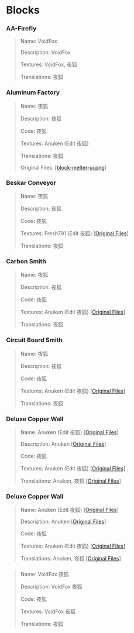 # Blocks

### AA-Firefly
> Name: VoidFox
> 
> Description: VoidFox
> 
> Textures: VoidFox, 夜狐
> 
> Translations: 夜狐

### Aluminum Factory
> Name: 夜狐
> 
> Description: 夜狐
> 
> Code: 夜狐
> 
> Textures: Anuken (Edit 夜狐)
> 
> Translations: 夜狐
>
> Original Files: [[block-melter-ui.png](https://mindustrygame.github.io/wiki/images/block-melter-ui.png)]

### Beskar Conveyor
> Name: 夜狐
> 
> Description: 夜狐
> 
> Code: 夜狐
> 
> Textures: Fresh791 (Edit 夜狐) [[Original Files](https://github.com/Fresh791/Fading-Revelations/tree/main/sprites/blocks/conveyors/surge-alloy)]
> 
> Translations: 夜狐

### Carbon Smith
> Name: 夜狐
> 
> Description: 夜狐
> 
> Code: 夜狐
> 
> Textures: Anuken (Edit 夜狐) [[Original Files](https://mindustrygame.github.io/wiki/images/block-separator-ui.png)]
> 
> Translations: 夜狐

### Circuit Board Smith
> Name: 夜狐
> 
> Description: 夜狐
> 
> Code: 夜狐
> 
> Textures: Anuken (Edit 夜狐) [[Original Files](https://mindustrygame.github.io/wiki/images/block-incinerator-ui.png)]
> 
> Translations: 夜狐

### Deluxe Copper Wall
> Name: Anuken (Edit 夜狐) [[Original Files](https://mindustrygame.github.io/wiki/blocks/187-copper-wall/)]
> 
> Description: Anuken [[Original Files](https://mindustrygame.github.io/wiki/blocks/187-copper-wall/)]
> 
> Code: 夜狐
> 
> Textures: Anuken (Edit 夜狐) [[Original Files](https://mindustrygame.github.io/wiki/images/block-scrap-wall-gigantic-ui.png)]
> 
> Translations: Anuken, 夜狐 [[Original Files](https://mindustrygame.github.io/wiki/blocks/187-copper-wall/)]

### Deluxe Copper Wall
> Name: Anuken (Edit 夜狐) [[Original Files](https://mindustrygame.github.io/wiki/blocks/187-copper-wall/)]
> 
> Description: Anuken [[Original Files](https://mindustrygame.github.io/wiki/blocks/187-copper-wall/)]
> 
> Code: 夜狐
> 
> Textures: Anuken (Edit 夜狐) [[Original Files](https://mindustrygame.github.io/wiki/images/block-scrap-wall-gigantic-ui.png)]
> 
> Translations: Anuken, 夜狐 [[Original Files](https://mindustrygame.github.io/wiki/blocks/187-copper-wall/)]

### 
> Name: VoidFox 夜狐
> 
> Description: VoidFox 夜狐
> 
> Code: 夜狐
> 
> Textures: VoidFox 夜狐
> 
> Translations: 夜狐
